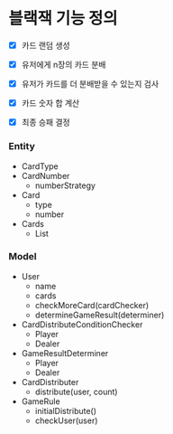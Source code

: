 # 블랙잭 기능 정의
* [x] 카드 랜덤 생성
* [X] 유저에게 n장의 카드 분배
* [X] 유저가 카드를 더 분배받을 수 있는지 검사
* [X] 카드 숫자 합 계산
* [X] 최종 승패 결정


### Entity
- CardType
- CardNumber
    - numberStrategy
- Card
    - type
    - number
- Cards
    - List<Card>

### Model
- User
    - name
    - cards
    - checkMoreCard(cardChecker)
    - determineGameResult(determiner)
- CardDistributeConditionChecker
    - Player
    - Dealer
- GameResultDeterminer
    - Player
    - Dealer
- CardDistributer
    - distribute(user, count)
- GameRule
    - initialDistribute()
    - checkUser(user)